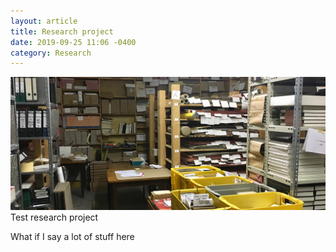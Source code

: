```yaml
---
layout: article
title: Research project
date: 2019-09-25 11:06 -0400
category: Research
---
```

![aai-header.jpg](/images/aai-header.jpg)
Test research project 

What if I say a lot of stuff here


